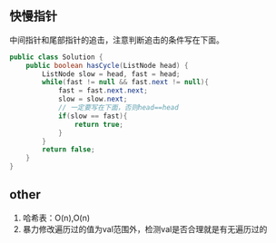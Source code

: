 ## 快慢指针
中间指针和尾部指针的追击，注意判断追击的条件写在下面。
```java
public class Solution {
    public boolean hasCycle(ListNode head) {
        ListNode slow = head, fast = head;
        while(fast != null && fast.next != null){
            fast = fast.next.next;
            slow = slow.next;
            // 一定要写在下面，否则head==head
            if(slow == fast){
                return true;
            }
        }
        return false;
    }
}
```

## other

1. 哈希表：O(n),O(n)
2. 暴力修改遍历过的值为val范围外，检测val是否合理就是有无遍历过的